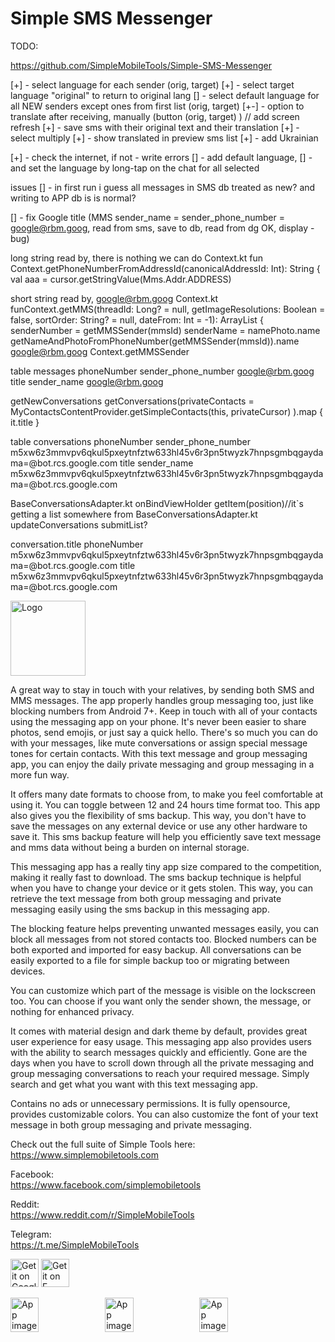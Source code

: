 # Simple SMS Messenger
TODO:

https://github.com/SimpleMobileTools/Simple-SMS-Messenger

[+] - select language for each sender (orig, target)
[+] - select target language "original" to return to original lang
[] - select default language for all NEW senders except ones from first list (orig, target)
[+-] - option to translate after receiving, manually (button (orig, target) ) // add screen refresh
[+] - save sms with their original text and their translation
[+] - select multiply
[+] - show translated in preview sms list
[+] - add Ukrainian

[+] - check the internet, if not - write errors
[] - add default language,
[] - and set the language by long-tap on the chat for all selected

issues
[] - in first run i guess all messages in SMS db treated as new? and writing to APP db is is normal?

[] - fix Google title (MMS sender_name = sender_phone_number =  google@rbm.goog, read from sms, save to db, read from dg OK, display - bug)

long string read by, there is nothing we can do
Context.kt
fun Context.getPhoneNumberFromAddressId(canonicalAddressId: Int): String {
val aaa = cursor.getStringValue(Mms.Addr.ADDRESS)

short string read by, google@rbm.goog
Context.kt
funContext.getMMS(threadId: Long? = null, getImageResolutions: Boolean = false, sortOrder: String? = null, dateFrom: Int = -1): ArrayList<Message> {
senderNumber = getMMSSender(mmsId)
senderName = namePhoto.name
getNameAndPhotoFromPhoneNumber(getMMSSender(mmsId)).name google@rbm.goog
Context.getMMSSender



table messages
phoneNumber sender_phone_number
google@rbm.goog
title sender_name
google@rbm.goog

getNewConversations
getConversations(privateContacts = MyContactsContentProvider.getSimpleContacts(this, privateCursor) ).map { it.title }

table conversations
phoneNumber sender_phone_number
m5xw6z3mmvpv6qkul5pxeytnfztw633hl45v6r3pn5twyzk7hnpsgmbqgaydama=@bot.rcs.google.com
title sender_name
m5xw6z3mmvpv6qkul5pxeytnfztw633hl45v6r3pn5twyzk7hnpsgmbqgaydama=@bot.rcs.google.com


BaseConversationsAdapter.kt
onBindViewHolder
getItem(position)//it`s getting a list somewhere
from BaseConversationsAdapter.kt updateConversations submitList?


conversation.title
phoneNumber
m5xw6z3mmvpv6qkul5pxeytnfztw633hl45v6r3pn5twyzk7hnpsgmbqgaydama=@bot.rcs.google.com
title
m5xw6z3mmvpv6qkul5pxeytnfztw633hl45v6r3pn5twyzk7hnpsgmbqgaydama=@bot.rcs.google.com



<img alt="Logo" src="graphics/icon.png" width="120" />

A great way to stay in touch with your relatives, by sending both SMS and MMS messages. The app properly handles group messaging too, just like blocking numbers from Android 7+. Keep in touch with all of your contacts using the messaging app on your phone. It's never been easier to share photos, send emojis, or just say a quick hello. There's so much you can do with your messages, like mute conversations or assign special message tones for certain contacts. With this text message and group messaging app, you can enjoy the daily private messaging and group messaging in a more fun way.

It offers many date formats to choose from, to make you feel comfortable at using it. You can toggle between 12 and 24 hours time format too. This app also gives you the flexibility of sms backup. This way, you don't have to save the messages on any external device or use any other hardware to save it. This sms backup feature will help you efficiently save text message and mms data without being a burden on internal storage.

This messaging app has a really tiny app size compared to the competition, making it really fast to download. The sms backup technique is helpful when you have to change your device or it gets stolen. This way, you can retrieve the text message from both group messaging and private messaging easily using the sms backup in this messaging app.

The blocking feature helps preventing unwanted messages easily, you can block all messages from not stored contacts too. Blocked numbers can be both exported and imported for easy backup. All conversations can be easily exported to a file for simple backup too or migrating between devices.

You can customize which part of the message is visible on the lockscreen too. You can choose if you want only the sender shown, the message, or nothing for enhanced privacy.

It comes with material design and dark theme by default, provides great user experience for easy usage. This messaging app also provides users with the ability to search messages quickly and efficiently. Gone are the days when you have to scroll down through all the private messaging and group messaging conversations to reach your required message. Simply search and get what you want with this text messaging app.

Contains no ads or unnecessary permissions. It is fully opensource, provides customizable colors. You can also customize the font of your text message in both group messaging and private messaging.

Check out the full suite of Simple Tools here:  
https://www.simplemobiletools.com

Facebook:  
https://www.facebook.com/simplemobiletools

Reddit:  
https://www.reddit.com/r/SimpleMobileTools

Telegram:  
https://t.me/SimpleMobileTools

<a href='https://play.google.com/store/apps/details?id=com.simplemobiletools.smsmessenger'><img src='https://simplemobiletools.com/images/button-google-play.svg' alt='Get it on Google Play' height=45/></a>
<a href='https://f-droid.org/packages/com.simplemobiletools.smsmessenger'><img src='https://simplemobiletools.com/images/button-f-droid.png' alt='Get it on F-Droid' height='45' /></a>

<div style="display:flex;">
<img alt="App image" src="fastlane/metadata/android/en-US/images/phoneScreenshots/1_en-US.jpeg" width="30%">
<img alt="App image" src="fastlane/metadata/android/en-US/images/phoneScreenshots/2_en-US.jpeg" width="30%">
<img alt="App image" src="fastlane/metadata/android/en-US/images/phoneScreenshots/3_en-US.jpeg" width="30%">
</div>

